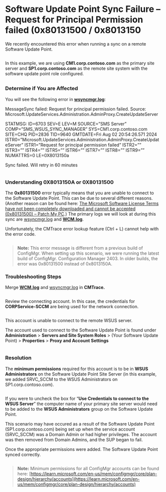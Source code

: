 # Software Update Point Sync Failure – Request for Principal Permission failed (0x80131500 / 0x8013150

We recently encountered this error when running a sync on a remote Software Update Point.

<figure><img src="https://patchmypc.com/app/uploads/2025/04/SUP_SYNC_0x80131500_or_0x8013150A-2.jpg" alt=""><figcaption></figcaption></figure>

In this example, we are using **CM1.corp.contoso.com** as the primary site server and **SP1.corp.contoso.com** as the remote site system with the software update point role configured.

## &#x20;<a href="#h" id="h"></a>

### Determine if You are Affected <a href="#h-determine-if-you-are-affected" id="h-determine-if-you-are-affected"></a>

You will see the following error in [**wsyncmgr.log**](https://patchmypc.com/collecting-log-files-for-patch-my-pc-support#publishing-service-logs):

MessageSync failed: Request for principal permission failed. Source: Microsoft.UpdateServices.Administration.AdminProxy.CreateUpdateServer

STATMSG: ID=6703 SEV=E LEV=M SOURCE=”SMS Server” COMP=”SMS\_WSUS\_SYNC\_MANAGER” SYS=CM1.corp.contoso.com SITE=CHQ PID=2836 TID=9640 GMTDATE=Fri Aug 02 20:54:26.571 2024 ISTR0=”Microsoft.UpdateServices.Administration.AdminProxy.CreateUpdateServer” ISTR1=”Request for principal permission failed” ISTR2=”” ISTR3=”” ISTR4=”” ISTR5=”” ISTR6=”” ISTR7=”” ISTR8=”” ISTR9=”” NUMATTRS=0 LE=0X8013150a

Sync failed. Will retry in 60 minutes

<figure><img src="https://patchmypc.com/app/uploads/2025/04/SUP_SYNC_0x80131500_or_0x8013150A-1.jpg" alt=""><figcaption></figcaption></figure>

### Understanding 0X8013150A or 0X80131500 <a href="#h-understanding-0x8013150a-or-0x80131500" id="h-understanding-0x8013150a-or-0x80131500"></a>

The **0x80131500** error typically means that you are unable to connect to the Software Update Point. This can be due to several different reasons. (Another reason can be found here: [The Microsoft Software License Terms have not been completely downloaded and cannot be accepted (0x80131500) – Patch My PC](https://patchmypc.com/the-microsoft-software-license-terms-have-not-been-completely-downloaded-and-cannot-be-accepted-0x80131500).) The primary logs we will look at during this sync are [wsyncmgr.log](https://patchmypc.com/collecting-log-files-for-patch-my-pc-support#publishing-service-logs) and [**WCM.log**](https://patchmypc.com/collecting-log-files-for-patch-my-pc-support#publishing-service-logs).

Unfortunately, the CMTrace error lookup feature (Ctrl + L) cannot help with the error code.

<figure><img src="https://patchmypc.com/app/uploads/2025/04/SUP_SYNC_0x80131500_or_0x8013150A-4-1.jpg" alt=""><figcaption></figcaption></figure>

> **Note:** This error message is different from a previous build of ConfigMgr. When setting up this scenario, we were running the latest build of ConfigMgr. Configuration Manager 2403. In older builds, the error was 0x80131500 instead of 0x8013150A.

### Troubleshooting Steps <a href="#h-troubleshooting-steps" id="h-troubleshooting-steps"></a>

Merge [**WCM.log**](https://patchmypc.com/collecting-log-files-for-patch-my-pc-support#publishing-service-logs) and [wsyncmgr.log](https://patchmypc.com/collecting-log-files-for-patch-my-pc-support#publishing-service-logs) in **CMTrace.**

<figure><img src="https://patchmypc.com/app/uploads/2025/04/SUP_SYNC_0x80131500_or_0x8013150A-6.jpg" alt=""><figcaption></figcaption></figure>

Review the connecting account. In this case, the credentials for **CORPService-SCCM** are being used for the network connection.

<figure><img src="https://patchmypc.com/app/uploads/2025/04/SUP_SYNC_0x80131500_or_0x8013150A-7.jpg" alt=""><figcaption></figcaption></figure>

This account is unable to connect to the remote WSUS server.

The account used to connect to the Software Update Point is found under **Administration** > **Servers and Site System Roles** > (Your Software Update Point) > **Properties** > **Proxy and Account Settings**

<figure><img src="https://patchmypc.com/app/uploads/2025/04/SUP_SYNC_0x80131500_or_0x8013150A-8-1.jpg" alt=""><figcaption></figcaption></figure>

### Resolution <a href="#h-resolution" id="h-resolution"></a>

The **minimum permissions** required for this account is to be in **WSUS Administrators** on the Software Update Point Site Server (in this example, we added SRVC\_SCCM to the WSUS Administrators on SP1.corp.contoso.com).

<figure><img src="https://patchmypc.com/app/uploads/2025/04/SUP_SYNC_0x80131500_or_0x8013150A-9.jpg" alt=""><figcaption></figcaption></figure>

If you were to uncheck the box for “**Use Credentials to connect to the WSUS Server**” the computer name of your primary site server would need to be added to the **WSUS Administrators** group on the Software Update Point.

This scenario may have occured as a result of the Software Update Point (SP1.corp.contoso.com) being set up when the service account (SRVC\_SCCM) was a Domain Admin or had higher privileges. The account was then removed from Domain Admins, and the SUP began to fail.

Once the appropriate permissions were added. The Software Update Point synced correctly.

<figure><img src="https://patchmypc.com/app/uploads/2025/04/SUP_SYNC_0x80131500_or_0x8013150A-10.jpg" alt=""><figcaption></figcaption></figure>

> **Note:** Minimum permissions for all ConfigMgr accounts can be found here: [https://learn.microsoft.com/en-us/mem/configmgr/core/plan-design/hierarchy/accounts](https://learn.microsoft.com/en-us/mem/configmgr/core/plan-design/hierarchy/accounts)
